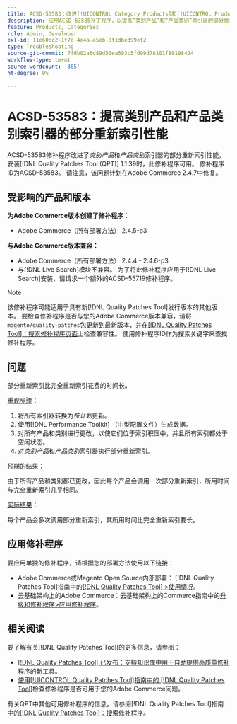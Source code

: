 ```yaml
---
title: ACSD-53583：改进[!UICONTROL Category Products]和[!UICONTROL Product Categories]索引器的部分重新索引性能
description: 应用ACSD-53585补丁程序，以提高“类别产品”和“产品类别”索引器的部分重新索引性能。
feature: Products, Categories
role: Admin, Developer
exl-id: 11e60cc2-1f7e-4e4a-a5eb-0f1dbe399ef2
type: Troubleshooting
source-git-commit: 7fdb02a6d89d50ea593c5fd99d78101f89198424
workflow-type: tm+mt
source-wordcount: '385'
ht-degree: 0%

---
```


# ACSD-53583：提高类别产品和产品类别索引器的部分重新索引性能

ACSD-53583修补程序改进了&#x200B;*类别产品*&#x200B;和&#x200B;*产品类别*&#x200B;索引器的部分重新索引性能。 安装[!DNL Quality Patches Tool (QPT)] 1.1.39时，此修补程序可用。 修补程序ID为ACSD-53583。 请注意，该问题计划在Adobe Commerce 2.4.7中修复。

## 受影响的产品和版本

**为Adobe Commerce版本创建了修补程序：**

* Adobe Commerce（所有部署方法） 2.4.5-p3

**与Adobe Commerce版本兼容：**

* Adobe Commerce（所有部署方法） 2.4.4 - 2.4.6-p3
* 与[!DNL Live Search]模块不兼容。 为了将此修补程序应用于[!DNL Live Search]安装，请请求一个额外的ACSD-55719修补程序。

>[!NOTE]
>
>该修补程序可能适用于具有新[!DNL Quality Patches Tool]发行版本的其他版本。 要检查修补程序是否与您的Adobe Commerce版本兼容，请将`magento/quality-patches`包更新到最新版本，并在[[!DNL Quality Patches Tool]：搜索修补程序页面](https://experienceleague.adobe.com/tools/commerce-quality-patches/index.html?lang=zh-Hans)上检查兼容性。 使用修补程序ID作为搜索关键字来查找修补程序。

## 问题

部分重新索引比完全重新索引花费的时间长。

<u>重现步骤</u>：

1. 将所有索引器转换为&#x200B;*按计划*&#x200B;更新。
1. 使用[!DNL Performance Toolkit] （中型配置文件）生成数据。
1. 对所有产品和类别进行更改，以使它们位于索引积压中，并且所有索引都处于空闲状态。
1. 对&#x200B;*类别产品*&#x200B;和&#x200B;*产品类别*&#x200B;索引器执行部分重新索引。

<u>预期的结果</u>：

由于所有产品和类别都已更改，因此每个产品会调用一次部分重新索引，所用时间与完全重新索引几乎相同。

<u>实际结果</u>：

每个产品会多次调用部分重新索引，其所用时间比完全重新索引要长。

## 应用修补程序

要应用单独的修补程序，请根据您的部署方法使用以下链接：

* Adobe Commerce或Magento Open Source内部部署： [!DNL Quality Patches Tool]指南中的[[!DNL Quality Patches Tool] >使用情况](/help/tools/quality-patches-tool/usage.md)。
* 云基础架构上的Adobe Commerce：云基础架构上的Commerce指南中的[升级和修补程序>应用修补程序](https://experienceleague.adobe.com/docs/commerce-cloud-service/user-guide/develop/upgrade/apply-patches.html?lang=zh-Hans)。

## 相关阅读

要了解有关[!DNL Quality Patches Tool]的更多信息，请参阅：

* [[!DNL Quality Patches Tool] 已发布：支持知识库中用于自助提供高质量修补程序的新工具](https://experienceleague.adobe.com/zh-hans/docs/commerce-operations/tools/quality-patches-tool/quality-patches-tool-to-self-serve-quality-patches)。
* [使用[!UICONTROL Quality Patches Tool]指南中的 [!DNL Quality Patches Tool]](/help/tools/quality-patches-tool/patches-available-in-qpt/check-patch-for-magento-issue-with-magento-quality-patches.md)检查修补程序是否可用于您的Adobe Commerce问题。


有关QPT中其他可用修补程序的信息，请参阅[!DNL Quality Patches Tool]指南中的[[!DNL Quality Patches Tool]：搜索修补程序](https://experienceleague.adobe.com/tools/commerce-quality-patches/index.html?lang=zh-Hans)。
